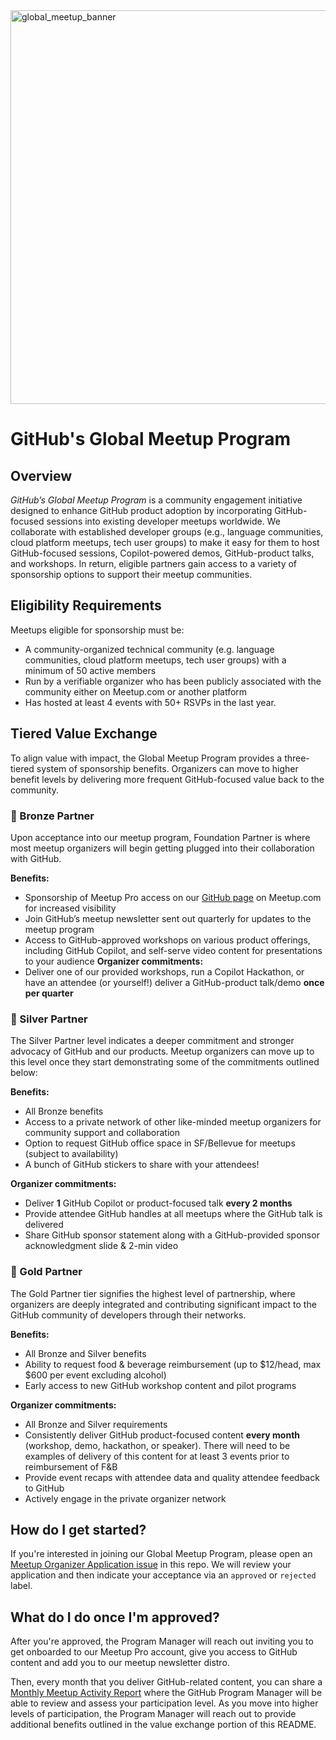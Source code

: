 <img width="1200" height="630" alt="global_meetup_banner" src="https://github.com/user-attachments/assets/fec83350-1421-4635-9cbd-37652c95fba4" />

# GitHub's Global Meetup Program

## Overview

_GitHub’s Global Meetup Program_ is a community engagement initiative designed to enhance GitHub product adoption by incorporating GitHub-focused sessions into existing developer meetups worldwide. We collaborate with established developer groups (e.g., language communities, cloud platform meetups, tech user groups) to make it easy for them to host GitHub-focused sessions, Copilot-powered demos, GitHub-product talks, and workshops. In return, eligible partners gain access to a variety of sponsorship options to support their meetup communities.

## Eligibility Requirements
Meetups eligible for sponsorship must be:
- A community-organized technical community (e.g. language communities, cloud platform meetups, tech user groups) with a minimum of 50 active members
- Run by a verifiable organizer who has been publicly associated with the community either on Meetup.com or another platform
- Has hosted at least 4 events with 50+ RSVPs in the last year.

## Tiered Value Exchange
To align value with impact, the Global Meetup Program provides a three-tiered system of sponsorship benefits. Organizers can move to higher benefit levels by delivering more frequent GitHub-focused value back to the community.

### 🥉 Bronze Partner
Upon acceptance into our meetup program, Foundation Partner is where most meetup organizers will begin getting plugged into their collaboration with GitHub. 

**Benefits:**
- Sponsorship of Meetup Pro access on our [GitHub page](https://www.meetup.com/github/) on Meetup.com for increased visibility
- Join GitHub’s meetup newsletter sent out quarterly for updates to the meetup program
- Access to GitHub-approved workshops on various product offerings, including GitHub Copilot, and self-serve video content for presentations to your audience
**Organizer commitments:**
- Deliver one of our provided workshops, run a Copilot Hackathon, or have an attendee (or yourself!) deliver a GitHub-product talk/demo **once per quarter**

### 🥈 Silver Partner
The Silver Partner level indicates a deeper commitment and stronger advocacy of GitHub and our products. Meetup organizers can move up to this level once they start demonstrating some of the commitments outlined below:

**Benefits:**  
- All Bronze benefits  
- Access to a private network of other like-minded meetup organizers for community support and collaboration  
- Option to request GitHub office space in SF/Bellevue for meetups (subject to availability)  
- A bunch of GitHub stickers to share with your attendees!

**Organizer commitments:**  
- Deliver **1** GitHub Copilot or product-focused talk **every 2 months**  
- Provide attendee GitHub handles at all meetups where the GitHub talk is delivered  
- Share GitHub sponsor statement along with a GitHub-provided sponsor acknowledgment slide & 2-min video 

### 🥇 Gold Partner
The Gold Partner tier signifies the highest level of partnership, where organizers are deeply integrated and contributing significant impact to the GitHub community of developers through their networks. 

**Benefits:**  
- All Bronze and Silver benefits  
- Ability to request food & beverage reimbursement (up to $12/head, max $600 per event excluding alcohol)  
- Early access to new GitHub workshop content and pilot programs  

**Organizer commitments:**  
- All Bronze and Silver requirements  
- Consistently deliver GitHub product-focused content **every month** (workshop, demo, hackathon, or speaker). There will need to be examples of delivery of this content for at least 3 events prior to reimbursement of F&B
- Provide event recaps with attendee data and quality attendee feedback to GitHub  
- Actively engage in the private organizer network

## How do I get started?

If you're interested in joining our Global Meetup Program, please open an [Meetup Organizer Application issue](https://github.com/gittogethers/global-meetup-program/issues/new?template=organizer-application.yaml) in this repo. We will review your application and then indicate your acceptance via an `approved` or `rejected` label.

## What do I do once I'm approved?

After you're approved, the Program Manager will reach out inviting you to get onboarded to our Meetup Pro account, give you access to GitHub content and add you to our meetup newsletter distro. 

Then, every month that you deliver GitHub-related content, you can share a [Monthly Meetup Activity Report](https://github.com/gittogethers/global-meetup-program/issues/new?template=monthly-report.yaml) where the GitHub Program Manager will be able to review and assess your participation level. As you move into higher levels of participation, the Program Manager will reach out to provide additional benefits outlined in the value exchange portion of this README.